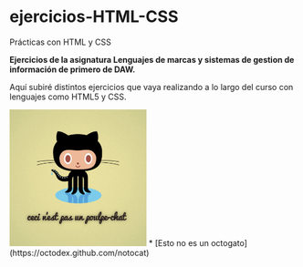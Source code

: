 ﻿# ejercicios-HTML-CSS
Prácticas con HTML y CSS

**Ejercicios de la asignatura Lenguajes de marcas y sistemas de gestion de información de primero de DAW.**

Aquí subiré distintos ejercicios que vaya realizando a lo largo del curso con lenguajes como HTML5 y CSS.


<img src="notocat.jpg" width="240px">
* [Esto no es un octogato] (https://octodex.github.com/notocat)
